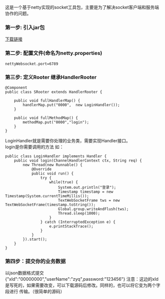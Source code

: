 这是一个基于netty实现的socket工具包，主要是为了解决socket客户端和服务端协作的问题。
### 第一步: 引入jar包
[下载链接](http://www.insistself.cn:9002/oss/downloadFile?path=/ossFile/dc5c5580-9566-4bc7-9d9b-fb1426fccffc-2018-12-25%2009:42:23.jar)


### 第二步: 配置文件(命名为netty.properties)
```
nettyWebsocket.port=6789
```

### 第三步: 定义Rooter 继承HandlerRooter
```
@Component
public class SRooter extends HandlerRooter {

    public void fullHandlerMap() {
        handlerMap.put("0000",  new LoginHandler());
    }

    public void fullMethodMap() {
        methodMap.put("0000","login");
    }
}
```
LoginHandler就是需要你处理的业务类，需要实现Handler接口。    
login是你需要调用的方法
如：
```
public class LoginHandler implements Handler {
    public void login(ChannelHandlerContext ctx, String req) {
        new Thread(new Runnable() {
            @Override
            public void run() {
                try {
                    while(true) {
                        System.out.println("登录");
                        Timestamp timestamp = new Timestamp(System.currentTimeMillis());
                        TextWebSocketFrame tws = new TextWebSocketFrame(timestamp.toString());
                        Global.group.writeAndFlush(tws);
                        Thread.sleep(1000);
                    }
                } catch (InterruptedException e) {
                    e.printStackTrace();
                }
            }
        }).start();
    }
}
```

### 第四步：提交你的业务数据
以json数据格式提交{"xId":"00000000","userName":"zyq",password:"123456"}
注意：这边的xId是写死的，如果需要改变，可以下载源码后修改。同样的，也可以将它变为两个字段进行
传输。（很简单的源码）